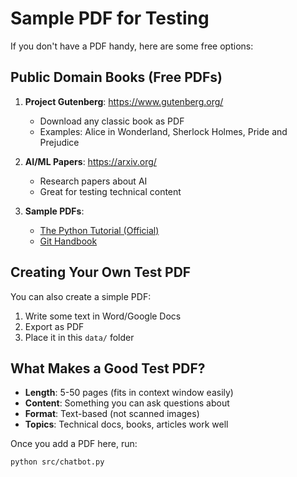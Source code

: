 # Sample PDF for Testing

If you don't have a PDF handy, here are some free options:

## Public Domain Books (Free PDFs)
1. **Project Gutenberg**: https://www.gutenberg.org/
   - Download any classic book as PDF
   - Examples: Alice in Wonderland, Sherlock Holmes, Pride and Prejudice

2. **AI/ML Papers**: https://arxiv.org/
   - Research papers about AI
   - Great for testing technical content

3. **Sample PDFs**:
   - [The Python Tutorial (Official)](https://docs.python.org/3/download.html)
   - [Git Handbook](https://guides.github.com/)

## Creating Your Own Test PDF
You can also create a simple PDF:
1. Write some text in Word/Google Docs
2. Export as PDF
3. Place it in this `data/` folder

## What Makes a Good Test PDF?
- **Length**: 5-50 pages (fits in context window easily)
- **Content**: Something you can ask questions about
- **Format**: Text-based (not scanned images)
- **Topics**: Technical docs, books, articles work well

Once you add a PDF here, run:
```bash
python src/chatbot.py
```
